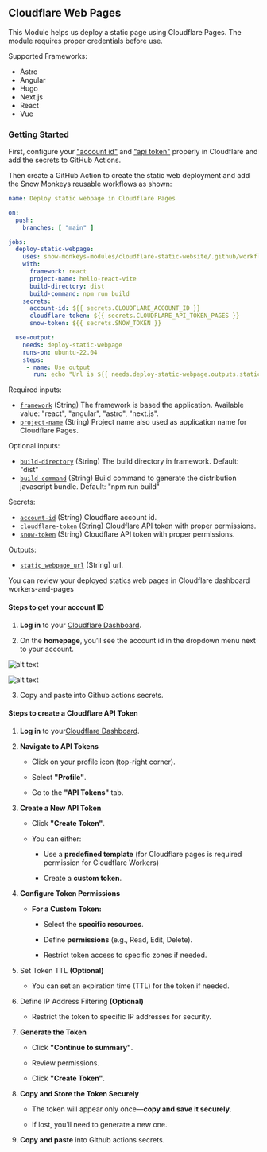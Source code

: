 ## Cloudflare Web Pages

This Module helps us deploy a static page using Cloudflare Pages. The module requires proper credentials before use.

Supported Frameworks:
* Astro
* Angular
* Hugo
* Next.js
* React
* Vue


### Getting Started

First, configure your ["account id"](#steps-to-get-your-account-id)  and ["api token"](#steps-to-create-a-cloudflare-api-token) properly in Cloudflare and add the secrets to GitHub Actions.

Then create a GitHub Action to create the static web deployment and add the Snow Monkeys reusable workflows as shown:

```yaml
name: Deploy static webpage in Cloudflare Pages

on:
  push:
    branches: [ "main" ]

jobs:
  deploy-static-webpage:
    uses: snow-monkeys-modules/cloudflare-static-website/.github/workflows/main.yml@main
    with:
      framework: react
      project-name: hello-react-vite
      build-directory: dist
      build-command: npm run build
    secrets:
      account-id: ${{ secrets.CLOUDFLARE_ACCOUNT_ID }}
      cloudflare-token: ${{ secrets.CLOUDFLARE_API_TOKEN_PAGES }}
      snow-token: ${{ secrets.SNOW_TOKEN }}

  use-output:
    needs: deploy-static-webpage
    runs-on: ubuntu-22.04
    steps:
     - name: Use output
       run: echo "Url is ${{ needs.deploy-static-webpage.outputs.static_webpage_url }}"


```


Required inputs:

- [`framework`](#required-inputs) (String) The framework is based the application. Available value: "react", "angular", "astro", "next.js".
- [`project-name`](#required-inputs) (String) Project name also used as application name for Cloudflare Pages.

Optional inputs:

- [`build-directory`](#optional-inputs) (String) The build directory in framework. Default: "dist" 
- [`build-command`](#optional-inputs) (String) Build command to generate the distribution javascript bundle. Default: "npm run build"

Secrets:

- [`account-id`](#secrets) (String) Cloudflare account id.
- [`cloudflare-token`](#secrets) (String) Cloudflare API token with proper permissions.
- [`snow-token`](#secrets) (String) Cloudflare API token with proper permissions.

Outputs:

- [`static_webpage_url`](#outpust) (String) url.


You can review your deployed statics web pages in Cloudflare dashboard workers-and-pages

#### Steps to get your account ID

1. **Log in** to your [Cloudflare Dashboard](https://dash.cloudflare.com/).
    
2. On the **homepage**, you’ll see the account id in the dropdown menu next to your account.

![alt text](https://github.com/snow-monkeys-modules/cloudflare-static-website/cloudflare/mainaccountid.png)

![alt text](https://github.com/yabinboxes/connectors-monkey/blob/main/assets/diagram.png)
    
3. Copy and paste into Github actions secrets.


#### Steps to create a Cloudflare API Token

1. **Log in** to your[Cloudflare Dashboard](https://dash.cloudflare.com/).
    
2. **Navigate to API Tokens**
    
    - Click on your profile icon (top-right corner).
        
    - Select **"Profile"**.
        
    - Go to the **"API Tokens"** tab.
        
3. **Create a New API Token** 
    
    - Click **"Create Token"**.
        
    - You can either:
        
        - Use a **predefined template** (for Cloudflare pages is required permission for Cloudflare Workers)
            
        - Create a **custom token**.
            
4. **Configure Token Permissions**
    
    - **For a Custom Token:**
        
        - Select the **specific resources**.
            
        - Define **permissions** (e.g., Read, Edit, Delete).
            
        - Restrict token access to specific zones if needed.
            
5. Set Token TTL **(Optional)**
    
    - You can set an expiration time (TTL) for the token if needed.
        
6. Define IP Address Filtering **(Optional)**
    
    - Restrict the token to specific IP addresses for security.
        
7. **Generate the Token**
    
    - Click **"Continue to summary"**.
        
    - Review permissions.
        
    - Click **"Create Token"**.
        
8. **Copy and Store the Token Securely**
    
    - The token will appear only once—**copy and save it securely**.
        
    - If lost, you’ll need to generate a new one.
    
9. **Copy and paste** into Github actions secrets.
